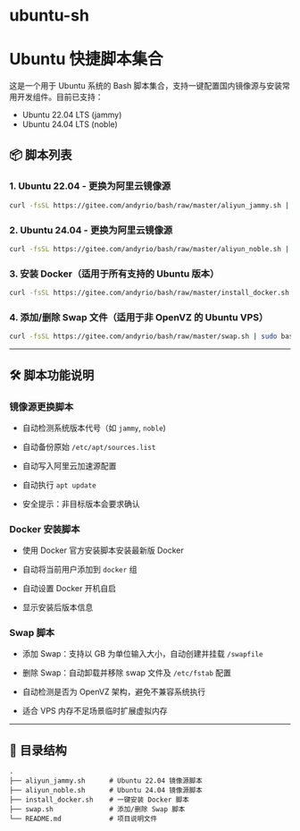 # ubuntu-sh
# Ubuntu 快捷脚本集合

这是一个用于 Ubuntu 系统的 Bash 脚本集合，支持一键配置国内镜像源与安装常用开发组件。目前已支持：

- Ubuntu 22.04 LTS (jammy)
- Ubuntu 24.04 LTS (noble)



## 📦 脚本列表

### 1. Ubuntu 22.04 - 更换为阿里云镜像源

```bash
curl -fsSL https://gitee.com/andyrio/bash/raw/master/aliyun_jammy.sh | sudo bash
````

### 2. Ubuntu 24.04 - 更换为阿里云镜像源

```bash
curl -fsSL https://gitee.com/andyrio/bash/raw/master/aliyun_noble.sh | sudo bash
```

### 3. 安装 Docker（适用于所有支持的 Ubuntu 版本）

```bash
curl -fsSL https://gitee.com/andyrio/bash/raw/master/install_docker.sh | sudo bash
```

### 4. 添加/删除 Swap 文件（适用于非 OpenVZ 的 Ubuntu VPS）

```bash
curl -fsSL https://gitee.com/andyrio/bash/raw/master/swap.sh | sudo bash
```

---

## 🛠 脚本功能说明

### 镜像源更换脚本

- 自动检测系统版本代号（如 `jammy`, `noble`)
    
- 自动备份原始 `/etc/apt/sources.list`
    
- 自动写入阿里云加速源配置
    
- 自动执行 `apt update`
    
- 安全提示：非目标版本会要求确认
    

### Docker 安装脚本

- 使用 Docker 官方安装脚本安装最新版 Docker
    
- 自动将当前用户添加到 `docker` 组
    
- 自动设置 Docker 开机自启
    
- 显示安装后版本信息
    

### Swap 脚本

- 添加 Swap：支持以 GB 为单位输入大小，自动创建并挂载 `/swapfile`
    
- 删除 Swap：自动卸载并移除 swap 文件及 `/etc/fstab` 配置
    
- 自动检测是否为 OpenVZ 架构，避免不兼容系统执行
    
- 适合 VPS 内存不足场景临时扩展虚拟内存
    

---

## 📂 目录结构

```
.
├── aliyun_jammy.sh      # Ubuntu 22.04 镜像源脚本
├── aliyun_noble.sh      # Ubuntu 24.04 镜像源脚本
├── install_docker.sh    # 一键安装 Docker 脚本
├── swap.sh              # 添加/删除 Swap 脚本
└── README.md            # 项目说明文件
```
